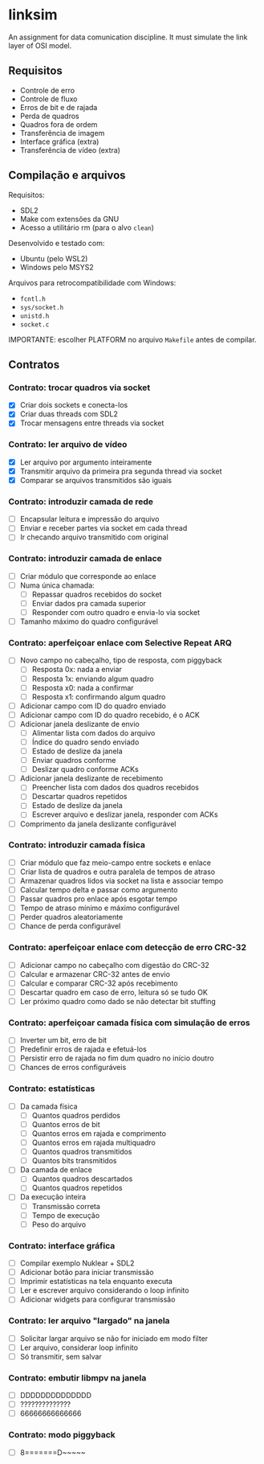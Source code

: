# linksim

An assignment for data comunication discipline. It must simulate the link layer of OSI model.

## Requisitos

- Controle de erro
- Controle de fluxo
- Erros de bit e de rajada
- Perda de quadros
- Quadros fora de ordem
- Transferência de imagem
- Interface gráfica (extra)
- Transferência de vídeo (extra)

## Compilação e arquivos

Requisitos:

- SDL2
- Make com extensões da GNU
- Acesso a utilitário rm (para o alvo `clean`)

Desenvolvido e testado com:

- Ubuntu (pelo WSL2)
- Windows pelo MSYS2

Arquivos para retrocompatibilidade com Windows:

- `fcntl.h`
- `sys/socket.h`
- `unistd.h`
- `socket.c`

IMPORTANTE: escolher PLATFORM no arquivo `Makefile` antes de compilar.

## Contratos

### Contrato: trocar quadros via socket

- [X] Criar dois sockets e conecta-los
- [X] Criar duas threads com SDL2
- [X] Trocar mensagens entre threads via socket

### Contrato: ler arquivo de vídeo

- [X] Ler arquivo por argumento inteiramente
- [X] Transmitir arquivo da primeira pra segunda thread via socket
- [X] Comparar se arquivos transmitidos são iguais

### Contrato: introduzir camada de rede

- [ ] Encapsular leitura e impressão do arquivo
- [ ] Enviar e receber partes via socket em cada thread
- [ ] Ir checando arquivo transmitido com original

### Contrato: introduzir camada de enlace

- [ ] Criar módulo que corresponde ao enlace
- [ ] Numa única chamada:
    - [ ] Repassar quadros recebidos do socket
    - [ ] Enviar dados pra camada superior
    - [ ] Responder com outro quadro e envia-lo via socket
- [ ] Tamanho máximo do quadro configurável

### Contrato: aperfeiçoar enlace com Selective Repeat ARQ

- [ ] Novo campo no cabeçalho, tipo de resposta, com piggyback
    - [ ] Resposta 0x: nada a enviar
    - [ ] Resposta 1x: enviando algum quadro
    - [ ] Resposta x0: nada a confirmar
    - [ ] Resposta x1: confirmando algum quadro
- [ ] Adicionar campo com ID do quadro enviado
- [ ] Adicionar campo com ID do quadro recebido, é o ACK
- [ ] Adicionar janela deslizante de envio
    - [ ] Alimentar lista com dados do arquivo
    - [ ] Índice do quadro sendo enviado
    - [ ] Estado de deslize da janela
    - [ ] Enviar quadros conforme
    - [ ] Deslizar quadro conforme ACKs
- [ ] Adicionar janela deslizante de recebimento 
    - [ ] Preencher lista com dados dos quadros recebidos
    - [ ] Descartar quadros repetidos
    - [ ] Estado de deslize da janela
    - [ ] Escrever arquivo e deslizar janela, responder com ACKs
- [ ] Comprimento da janela deslizante configurável

### Contrato: introduzir camada física

- [ ] Criar módulo que faz meio-campo entre sockets e enlace
- [ ] Criar lista de quadros e outra paralela de tempos de atraso
- [ ] Armazenar quadros lidos via socket na lista e associar tempo
- [ ] Calcular tempo delta e passar como argumento
- [ ] Passar quadros pro enlace após esgotar tempo
- [ ] Tempo de atraso mínimo e máximo configurável
- [ ] Perder quadros aleatoriamente
- [ ] Chance de perda configurável

### Contrato: aperfeiçoar enlace com detecção de erro CRC-32

- [ ] Adicionar campo no cabeçalho com digestão do CRC-32
- [ ] Calcular e armazenar CRC-32 antes de envio
- [ ] Calcular e comparar CRC-32 após recebimento
- [ ] Descartar quadro em caso de erro, leitura só se tudo OK
- [ ] Ler próximo quadro como dado se não detectar bit stuffing

### Contrato: aperfeiçoar camada física com simulação de erros

- [ ] Inverter um bit, erro de bit
- [ ] Predefinir erros de rajada e efetuá-los
- [ ] Persistir erro de rajada no fim dum quadro no início doutro
- [ ] Chances de erros configuráveis

### Contrato: estatísticas

- [ ] Da camada física
    - [ ] Quantos quadros perdidos
    - [ ] Quantos erros de bit
    - [ ] Quantos erros em rajada e comprimento
    - [ ] Quantos erros em rajada multiquadro
    - [ ] Quantos quadros transmitidos
    - [ ] Quantos bits transmitidos
- [ ] Da camada de enlace
    - [ ] Quantos quadros descartados
    - [ ] Quantos quadros repetidos
- [ ] Da execução inteira
    - [ ] Transmissão correta
    - [ ] Tempo de execução
    - [ ] Peso do arquivo

### Contrato: interface gráfica

- [ ] Compilar exemplo Nuklear + SDL2
- [ ] Adicionar botão para iniciar transmissão
- [ ] Imprimir estatísticas na tela enquanto executa
- [ ] Ler e escrever arquivo considerando o loop infinito
- [ ] Adicionar widgets para configurar transmissão

### Contrato: ler arquivo "largado" na janela

- [ ] Solicitar largar arquivo se não for iniciado em modo filter
- [ ] Ler arquivo, considerar loop infinito
- [ ] Só transmitir, sem salvar

### Contrato: embutir libmpv na janela

- [ ] DDDDDDDDDDDDDD
- [ ] ??????????????
- [ ] 66666666666666

### Contrato: modo piggyback

- [ ] 8=======D~~~~~
